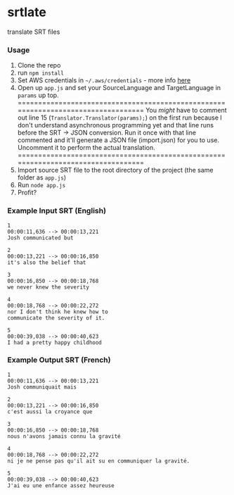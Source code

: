 # srtlate
translate SRT files

### Usage
1. Clone the repo
2. run `npm install`
3. Set AWS credentials in  `~/.aws/credentials` - more info [here](https://aws.amazon.com/developers/getting-started/nodejs/)
3. Open up `app.js` and set your SourceLanguage and TargetLanguage in `params` up top.
==================================================================================
You *might* have to comment out line 15 (`Translator.Translator(params);`) on the first run because I don't understand asynchronous programming yet and that line runs before the SRT -> JSON conversion. Run it once with that line commented and it'll generate a JSON file (import.json) for you to use. Uncomment it to perform the actual translation.
==================================================================================
4. Import source SRT file to the root directory of the project (the same folder as `app.js`)
5. Run `node app.js`
6. Profit?

### Example Input SRT (English)
```
1
00:00:11,636 --> 00:00:13,221
Josh communicated but

2
00:00:13,221 --> 00:00:16,850
it's also the belief that

3
00:00:16,850 --> 00:00:18,768
we never knew the severity

4
00:00:18,768 --> 00:00:22,272
nor I don't think he knew how to
communicate the severity of it.

5
00:00:39,038 --> 00:00:40,623
I had a pretty happy childhood
```

### Example Output SRT (French)
```
1
00:00:11,636 --> 00:00:13,221
Josh communiquait mais

2
00:00:13,221 --> 00:00:16,850
c'est aussi la croyance que

3
00:00:16,850 --> 00:00:18,768
nous n'avons jamais connu la gravité

4
00:00:18,768 --> 00:00:22,272
ni je ne pense pas qu'il ait su en communiquer la gravité.

5
00:00:39,038 --> 00:00:40,623
J'ai eu une enfance assez heureuse
```
